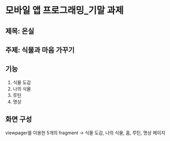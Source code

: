 # 모바일 앱 프로그래밍_기말 과제

## 제목: 온실
## 주제: 식물과 마음 가꾸기

## 기능

1. 식물 도감
2. 나의 식물
3. 루틴
4. 명상

## 화면 구성
viewpager를 이용한 5개의 fragment -> 식물 도감, 나의 식물, 홈, 루틴, 명상 페이지
